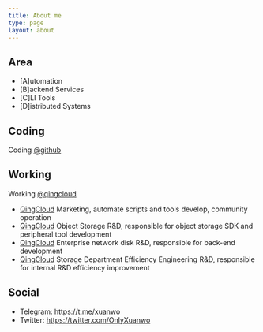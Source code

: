 ```yaml
---
title: About me
type: page
layout: about
---
```


## Area

- [A]utomation
- [B]ackend Services
- [C]LI Tools
- [D]istributed Systems

## Coding

Coding [@github](https://github.com/Xuanwo)

## Working

Working [@qingcloud](https://www.qingcloud.com/)

- [QingCloud](https://www.qingcloud.com/) Marketing, automate scripts and tools develop, community operation
- [QingCloud](https://www.qingcloud.com/) Object Storage R&D, responsible for object storage SDK and peripheral tool development
- [QingCloud](https://www.qingcloud.com/) Enterprise network disk R&D, responsible for back-end development
- [QingCloud](https://www.qingcloud.com/) Storage Department Efficiency Engineering R&D, responsible for internal R&D efficiency improvement

## Social

- Telegram: <https://t.me/xuanwo>
- Twitter: <https://twitter.com/OnlyXuanwo>